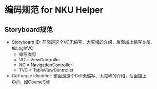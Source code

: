 # 编码规范 for NKU Helper
## Storyboard规范
- Storyboard ID: 前面是这个VC无缩写、大驼峰的介绍，后面加上缩写类型，如LogInVC
    - 缩写类型
    - VC = ViewController
    - NC = NavigationController
    - TVC = TableViewController
- Cell reuse identifier: 前面是这个Cell无缩写、大驼峰的介绍，后面加上Cell，如CourseCell